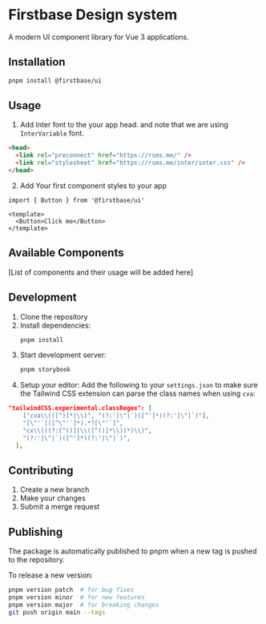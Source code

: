 # Firstbase Design system

A modern UI component library for Vue 3 applications.

## Installation

```bash
pnpm install @firstbase/ui
```

## Usage

1. Add Inter font to the your app head. and note that we are using `InterVariable` font.

```html
<head>
  <link rel="preconnect" href="https://rsms.me/" />
  <link rel="stylesheet" href="https://rsms.me/inter/inter.css" />
</head>
```

2. Add Your first component styles to your app

```vue
import { Button } from '@firstbase/ui'

<template>
  <Button>Click me</Button>
</template>
```

## Available Components

[List of components and their usage will be added here]

## Development

1. Clone the repository
2. Install dependencies:
   ```bash
   pnpm install
   ```
3. Start development server:
   ```bash
   pnpm storybook
   ```
4. Setup your editor:
   Add the following to your `settings.json` to make sure the Tailwind CSS extension can parse the class names when using `cva`:

```json
"tailwindCSS.experimental.classRegex": [
    ["cva\\(([^)]*)\\)", "(?:'|\"|`)([^']*)(?:'|\"|`)"],
    "[\"'`]([^\"'`]*).*?[\"'`]",
    "cx\\(((?:[^()]|\\([^()]*\\))*)\\)",
    "(?:'|\"|`)([^']*)(?:'|\"|`)",
  ],
```

## Contributing

1. Create a new branch
2. Make your changes
3. Submit a merge request

## Publishing

The package is automatically published to pnpm when a new tag is pushed to the repository.

To release a new version:

```bash
pnpm version patch  # for bug fixes
pnpm version minor  # for new features
pnpm version major  # for breaking changes
git push origin main --tags
```
